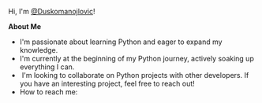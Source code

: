  Hi, I'm [@Duskomanojlovic](https://github.com/Duskomanojlovic)!

**About Me**

*  I'm passionate about learning Python and eager to expand my knowledge.
*  I'm currently at the beginning of my Python journey, actively soaking up everything I can. 
* ️ I'm looking to collaborate on Python projects with other developers. If you have an interesting project, feel free to reach out!
*  How to reach me: